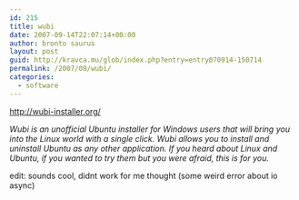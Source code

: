 ```yaml
---
id: 215
title: wubi
date: 2007-09-14T22:07:14+00:00
author: bronto saurus
layout: post
guid: http://kravca.mu/glob/index.php?entry=entry070914-150714
permalink: /2007/09/wubi/
categories:
  - software
---
```

<a href="http://wubi-installer.org/" target="_blank" >http://wubi-installer.org/</a>

_Wubi is an unofficial Ubuntu installer for Windows users that will bring you into the Linux world with a single click. Wubi allows you to install and uninstall Ubuntu as any other application. If you heard about Linux and Ubuntu, if you wanted to try them but you were afraid, this is for you._

edit: sounds cool, didnt work for me thought (some weird error about io async)